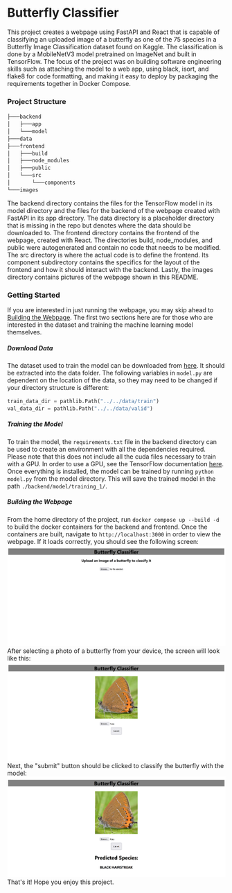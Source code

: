 # Butterfly Classifier
This project creates a webpage using FastAPI and React that is capable of classifying an uploaded image of a butterfly as one of the 75 species in a Butterfly Image Classification dataset found on Kaggle. The classification is done by a MobileNetV3 model pretrained on ImageNet and built in TensorFlow. The focus of the project was on building software engineering skills such as attaching the model to a web app, using black, isort, and flake8 for code formatting, and making it easy to deploy by packaging the requirements together in Docker Compose.

### Project Structure
```bash
├───backend
│   ├───app
│   └───model
├───data    
├───frontend
│   ├───build
│   ├───node_modules
│   ├───public
│   └───src
│       └───components
└───images
```
The backend directory contains the files for the TensorFlow model in its model directory and the files for the backend of the webpage created with FastAPI in its app directory. The data directory is a placeholder directory that is missing in the repo but denotes where the data should be downloaded to. The frontend directory contains the frontend of the webpage, created with React. The directories build, node_modules, and public were autogenerated and contain no code that needs to be modified. The src directory is where the actual code is to define the frontend. Its component subdirectory contains the specifics for the layout of the frontend and how it should interact with the backend. Lastly, the images directory contains pictures of the webpage shown in this README.

### Getting Started
If you are interested in just running the webpage, you may skip ahead to [Building the Webpage](#building-the-webpage). The first two sections here are for those who are interested in the dataset and training the machine learning model themselves.

##### Download Data
The dataset used to train the model can be downloaded from [here](https://www.kaggle.com/gpiosenka/butterfly-images40-species). It should be extracted into the data folder. The following variables in `model.py` are dependent on the location of the data, so they may need to be changed if your directory structure is different: 
```python
train_data_dir = pathlib.Path("../../data/train")
val_data_dir = pathlib.Path("../../data/valid")
```

##### Training the Model
To train the model, the `requirements.txt` file in the backend directory can be used to create an environment with all the dependencies required. Please note that this does not include all the cuda files necessary to train with a GPU. In order to use a GPU, see the TensorFlow documentation [here](https://www.tensorflow.org/install/gpu). Once everything is installed, the model can be trained by running `python model.py` from the model directory. This will save the trained model in the path `./backend/model/training_1/`.

##### Building the Webpage
From the home directory of the project, run `docker compose up --build -d` to build the docker containers for the backend and frontend. Once the containers are built, navigate to `http://localhost:3000` in order to view the webpage. If it loads correctly, you should see the following screen:
![Startup Screen](images/start_page.PNG "Startup Screen") <br/>
After selecting a photo of a butterfly from your device, the screen will look like this:
![Upload Screen](images/upload_page.PNG "Upload Screen") <br/>
Next, the "submit" button should be clicked to classify the butterfly with the model:
![Submit Screen](images/submitted_page.PNG "Submit Screen") <br/>
That's it! Hope you enjoy this project.